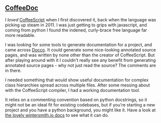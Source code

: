 ## [CoffeeDoc][1]

I *loved* [CoffeeScript][2] when I first discovered it, back when the language
was picking up steam in 2011. I was just getting to grips with javascript, and
coming from python I found the indened, curly-brace free language far more
readable.

I was looking for some tools to generate documentation for a project, and came
across [Docco][3]. It could generate some nice-looking annotated source pages,
and was written by none other than the creator of CoffeeScript. But after
playing around with it I couldn't really see any benefit from generating
annotated source pages - why not just read the source? The comments are in
there.

I needed something that would show useful documentation for complex class
hierarchies spread across multiple files. After some messing about with the
CoffeeScript compiler, I had a working documentation tool.

It relies on a commenting convention based on python docstrings, so it might not
be an ideal fit for existing codebases, but if you're starting a new project and
you have a python background, you might like it. Have a look at [the lovely
wintersmith.io docs][4] to see what it can do.

[1]: https://github.com/omarkhan/coffeedoc
[2]: http://coffeescript.org/
[3]: http://jashkenas.github.com/docco/
[4]: http://wintersmith.io/docs/
